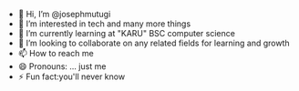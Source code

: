 - 👋 Hi, I’m @josephmutugi
- 👀 I’m interested in tech and many more things 
- 🌱 I’m currently learning at "KARU" BSC computer science 
- 💞️ I’m looking to collaborate on any related fields for learning and growth 
- 📫 How to reach me 
- 😄 Pronouns: ... just me
- ⚡ Fun fact:you'll never know 

<!---
josephmutugichomba/josephmutugichomba is a ✨ special ✨ repository because its `README.md` (this file) appears on your GitHub profile.
You can click the Preview link to take a look at your changes.
--->
